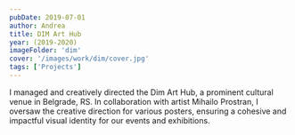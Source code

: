 ```yaml
---
pubDate: 2019-07-01
author: Andrea
title: DIM Art Hub 
year: (2019-2020)
imageFolder: 'dim'
cover: '/images/work/dim/cover.jpg'
tags: ['Projects']
---
```


I managed and creatively directed the Dim Art Hub, a prominent cultural venue in Belgrade, RS. In collaboration with artist Mihailo Prostran, I oversaw the creative direction for various posters, ensuring a cohesive and impactful visual identity for our events and exhibitions.

